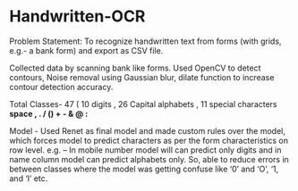 # Handwritten-OCR

Problem Statement: To recognize handwritten text from forms (with grids, e.g.- a bank form) and export as CSV file.

Collected data by scanning bank like forms. Used OpenCV to detect contours, Noise removal using Gaussian blur, dilate function to increase contour detection accuracy.

Total Classes- 47 ( 10 digits , 26 Capital alphabets , 11 special characters  <b> space , . / () + - & @ : </b>

Model - Used Renet as final model and made custom rules over the model,  which forces model to predict characters as per the form characteristics on row level. e.g. – In mobile number model will can predict only digits and in name column model can predict alphabets only. So, able to reduce errors in between classes where the model was getting confuse like ‘0’ and ‘O’, ‘1, and ‘I’ etc.
